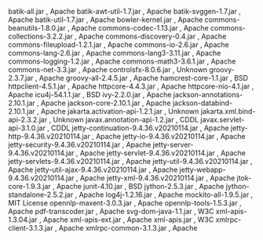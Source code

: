 
batik-all.jar , Apache
batik-awt-util-1.7.jar , Apache
batik-svggen-1.7.jar , Apache
batik-util-1.7.jar , Apache
bowler-kernel.jar , Apache
commons-beanutils-1.8.0.jar , Apache
commons-codec-1.13.jar , Apache
commons-collections-3.2.2.jar , Apache
commons-discovery-0.4.jar , Apache
commons-fileupload-1.2.1.jar , Apache
commons-io-2.6.jar , Apache
commons-lang-2.6.jar , Apache
commons-lang3-3.11.jar , Apache
commons-logging-1.2.jar , Apache
commons-math3-3.6.1.jar , Apache
commons-net-3.3.jar , Apache
controlsfx-8.0.6.jar , Unknown
groovy-2.3.7.jar , Apache
groovy-all-2.4.5.jar , Apache
hamcrest-core-1.1.jar , BSD
httpclient-4.5.1.jar , Apache
httpcore-4.4.3.jar , Apache
httpcore-nio-4.1.jar , Apache
icu4j-54.1.1.jar , BSD
ivy-2.2.0.jar , Apache
jackson-annotations-2.10.1.jar , Apache
jackson-core-2.10.1.jar , Apache
jackson-databind-2.10.1.jar , Apache
jakarta.activation-api-1.2.1.jar , Unknown
jakarta.xml.bind-api-2.3.2.jar , Unknown
javax.annotation-api-1.2.jar , CDDL
javax.servlet-api-3.1.0.jar , CDDL
jetty-continuation-9.4.36.v20210114.jar , Apache
jetty-http-9.4.36.v20210114.jar , Apache
jetty-io-9.4.36.v20210114.jar , Apache
jetty-security-9.4.36.v20210114.jar , Apache
jetty-server-9.4.36.v20210114.jar , Apache
jetty-servlet-9.4.36.v20210114.jar , Apache
jetty-servlets-9.4.36.v20210114.jar , Apache
jetty-util-9.4.36.v20210114.jar , Apache
jetty-util-ajax-9.4.36.v20210114.jar , Apache
jetty-webapp-9.4.36.v20210114.jar , Apache
jetty-xml-9.4.36.v20210114.jar , Apache
jtok-core-1.9.3.jar , Apache
junit-4.10.jar , BSD
jython-2.5.3.jar , Apache
jython-standalone-2.5.2.jar , Apache
log4j-1.2.16.jar , Apache
mockito-all-1.9.5.jar , MIT License
opennlp-maxent-3.0.3.jar , Apache
opennlp-tools-1.5.3.jar , Apache
pdf-transcoder.jar , Apache
svg-dom-java-1.1.jar , W3C
xml-apis-1.3.04.jar , Apache
xml-apis-ext.jar , Apache
xml-apis.jar , W3C
xmlrpc-client-3.1.3.jar , Apache
xmlrpc-common-3.1.3.jar , Apache
